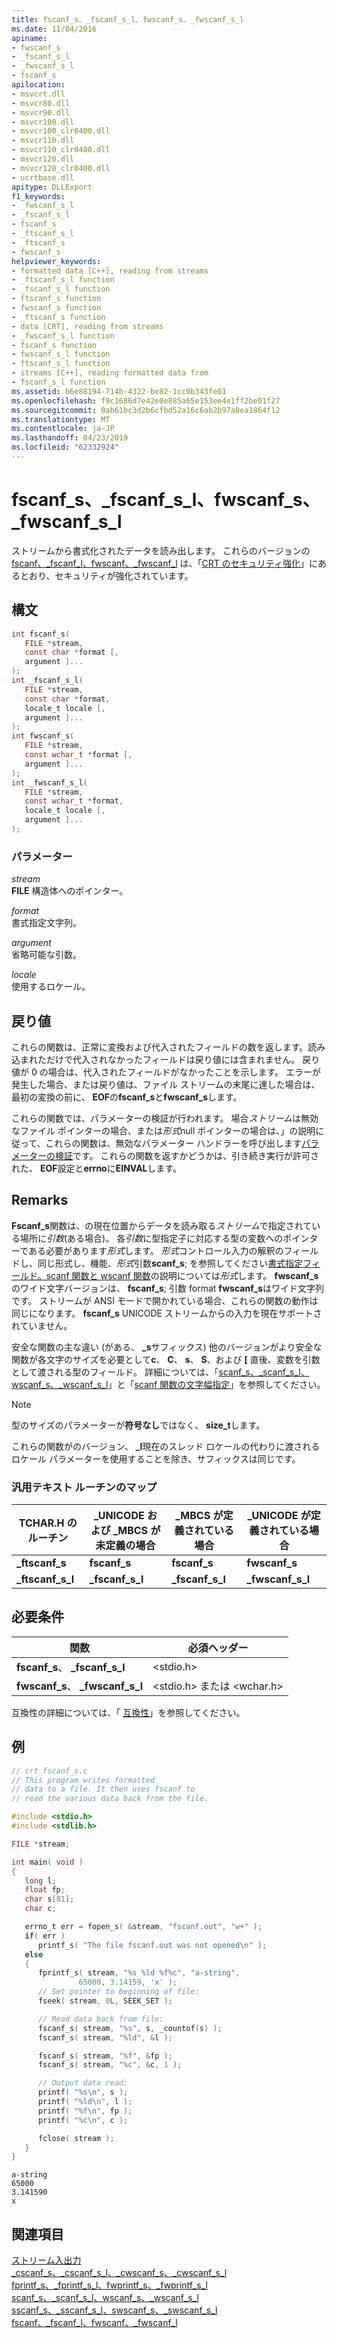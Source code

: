 ```yaml
---
title: fscanf_s、_fscanf_s_l、fwscanf_s、_fwscanf_s_l
ms.date: 11/04/2016
apiname:
- fwscanf_s
- _fscanf_s_l
- _fwscanf_s_l
- fscanf_s
apilocation:
- msvcrt.dll
- msvcr80.dll
- msvcr90.dll
- msvcr100.dll
- msvcr100_clr0400.dll
- msvcr110.dll
- msvcr110_clr0400.dll
- msvcr120.dll
- msvcr120_clr0400.dll
- ucrtbase.dll
apitype: DLLExport
f1_keywords:
- _fwscanf_s_l
- _fscanf_s_l
- fscanf_s
- _ftscanf_s_l
- _ftscanf_s
- fwscanf_s
helpviewer_keywords:
- formatted data [C++], reading from streams
- _ftscanf_s_l function
- _fscanf_s_l function
- ftscanf_s function
- fwscanf_s function
- _ftscanf_s function
- data [CRT], reading from streams
- _fwscanf_s_l function
- fscanf_s function
- fwscanf_s_l function
- ftscanf_s_l function
- streams [C++], reading formatted data from
- fscanf_s_l function
ms.assetid: b6e88194-714b-4322-be82-1cc0b343fe01
ms.openlocfilehash: f9c1686d7e42e0e885a65e153ee4e1ff2be01f27
ms.sourcegitcommit: 0ab61bc3d2b6cfbd52a16c6ab2b97a8ea1864f12
ms.translationtype: MT
ms.contentlocale: ja-JP
ms.lasthandoff: 04/23/2019
ms.locfileid: "62332924"
---
```

# <a name="fscanfs-fscanfsl-fwscanfs-fwscanfsl"></a>fscanf_s、_fscanf_s_l、fwscanf_s、_fwscanf_s_l

ストリームから書式化されたデータを読み出します。 これらのバージョンの [fscanf、_fscanf_l、fwscanf、_fwscanf_l](fscanf-fscanf-l-fwscanf-fwscanf-l.md) は、「[CRT のセキュリティ強化](../../c-runtime-library/security-features-in-the-crt.md)」にあるとおり、セキュリティが強化されています。

## <a name="syntax"></a>構文

```C
int fscanf_s(
   FILE *stream,
   const char *format [,
   argument ]...
);
int _fscanf_s_l(
   FILE *stream,
   const char *format,
   locale_t locale [,
   argument ]...
);
int fwscanf_s(
   FILE *stream,
   const wchar_t *format [,
   argument ]...
);
int _fwscanf_s_l(
   FILE *stream,
   const wchar_t *format,
   locale_t locale [,
   argument ]...
);
```

### <a name="parameters"></a>パラメーター

*stream*<br/>
**FILE** 構造体へのポインター。

*format*<br/>
書式指定文字列。

*argument*<br/>
省略可能な引数。

*locale*<br/>
使用するロケール。

## <a name="return-value"></a>戻り値

これらの関数は、正常に変換および代入されたフィールドの数を返します。読み込まれただけで代入されなかったフィールドは戻り値には含まれません。 戻り値が 0 の場合は、代入されたフィールドがなかったことを示します。 エラーが発生した場合、または戻り値は、ファイル ストリームの末尾に達した場合は、最初の変換の前に、 **EOF**の**fscanf_s**と**fwscanf_s**します。

これらの関数では、パラメーターの検証が行われます。 場合*ストリーム*は無効なファイル ポインターの場合、または*形式*null ポインターの場合は、」の説明に従って、これらの関数は、無効なパラメーター ハンドラーを呼び出します[パラメーターの検証](../../c-runtime-library/parameter-validation.md)です。 これらの関数を返すかどうかは、引き続き実行が許可された、 **EOF**設定と**errno**に**EINVAL**します。

## <a name="remarks"></a>Remarks

**Fscanf_s**関数は、の現在位置からデータを読み取る*ストリーム*で指定されている場所に*引数*(ある場合)。 各*引数*に型指定子に対応する型の変数へのポインターである必要があります*形式*します。 *形式*コントロール入力の解釈のフィールドし、同じ形式し、機能、*形式*引数**scanf_s**; を参照してください[書式指定フィールド。scanf 関数と wscanf 関数](../../c-runtime-library/format-specification-fields-scanf-and-wscanf-functions.md)の説明については*形式*します。  **fwscanf_s**のワイド文字バージョンは、 **fscanf_s**; 引数 format **fwscanf_s**はワイド文字列です。 ストリームが ANSI モードで開かれている場合、これらの関数の動作は同じになります。 **fscanf_s** UNICODE ストリームからの入力を現在サポートされていません。

安全な関数の主な違い (がある、 **_s**サフィックス) 他のバージョンがより安全な関数が各文字のサイズを必要として**c**、 **C**、 **s**、 **S**、および **[** 直後、変数を引数として渡される型のフィールド。 詳細については、「[scanf_s、_scanf_s_l、wscanf_s、_wscanf_s_l](scanf-s-scanf-s-l-wscanf-s-wscanf-s-l.md)」と「[scanf 関数の文字幅指定](../../c-runtime-library/scanf-width-specification.md)」を参照してください。

> [!NOTE]
> 型のサイズのパラメーターが**符号なし**ではなく、 **size_t**します。

これらの関数がのバージョン、 **_l**現在のスレッド ロケールの代わりに渡されるロケール パラメーターを使用することを除き、サフィックスは同じです。

### <a name="generic-text-routine-mappings"></a>汎用テキスト ルーチンのマップ

|TCHAR.H のルーチン|_UNICODE および _MBCS が未定義の場合|_MBCS が定義されている場合|_UNICODE が定義されている場合|
|---------------------|------------------------------------|--------------------|-----------------------|
|**_ftscanf_s**|**fscanf_s**|**fscanf_s**|**fwscanf_s**|
|**_ftscanf_s_l**|**_fscanf_s_l**|**_fscanf_s_l**|**_fwscanf_s_l**|

## <a name="requirements"></a>必要条件

|関数|必須ヘッダー|
|--------------|---------------------|
|**fscanf_s**、 **_fscanf_s_l**|\<stdio.h>|
|**fwscanf_s**、 **_fwscanf_s_l**|\<stdio.h> または \<wchar.h>|

互換性の詳細については、「 [互換性](../../c-runtime-library/compatibility.md)」を参照してください。

## <a name="example"></a>例

```C
// crt_fscanf_s.c
// This program writes formatted
// data to a file. It then uses fscanf to
// read the various data back from the file.

#include <stdio.h>
#include <stdlib.h>

FILE *stream;

int main( void )
{
   long l;
   float fp;
   char s[81];
   char c;

   errno_t err = fopen_s( &stream, "fscanf.out", "w+" );
   if( err )
      printf_s( "The file fscanf.out was not opened\n" );
   else
   {
      fprintf_s( stream, "%s %ld %f%c", "a-string",
               65000, 3.14159, 'x' );
      // Set pointer to beginning of file:
      fseek( stream, 0L, SEEK_SET );

      // Read data back from file:
      fscanf_s( stream, "%s", s, _countof(s) );
      fscanf_s( stream, "%ld", &l );

      fscanf_s( stream, "%f", &fp );
      fscanf_s( stream, "%c", &c, 1 );

      // Output data read:
      printf( "%s\n", s );
      printf( "%ld\n", l );
      printf( "%f\n", fp );
      printf( "%c\n", c );

      fclose( stream );
   }
}
```

```Output
a-string
65000
3.141590
x
```

## <a name="see-also"></a>関連項目

[ストリーム入出力](../../c-runtime-library/stream-i-o.md)<br/>
[_cscanf_s、_cscanf_s_l、_cwscanf_s、_cwscanf_s_l](cscanf-s-cscanf-s-l-cwscanf-s-cwscanf-s-l.md)<br/>
[fprintf_s、_fprintf_s_l、fwprintf_s、_fwprintf_s_l](fprintf-s-fprintf-s-l-fwprintf-s-fwprintf-s-l.md)<br/>
[scanf_s、_scanf_s_l、wscanf_s、_wscanf_s_l](scanf-s-scanf-s-l-wscanf-s-wscanf-s-l.md)<br/>
[sscanf_s、_sscanf_s_l、swscanf_s、_swscanf_s_l](sscanf-s-sscanf-s-l-swscanf-s-swscanf-s-l.md)<br/>
[fscanf、_fscanf_l、fwscanf、_fwscanf_l](fscanf-fscanf-l-fwscanf-fwscanf-l.md)<br/>
